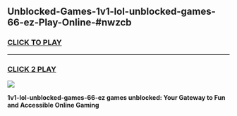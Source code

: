 
## Unblocked-Games-1v1-lol-unblocked-games-66-ez-Play-Online-#nwzcb
<h3>
<a href="https://premium.freeplayer.one?title=1v1-lol-unblocked-games-66-ez&ref=27F">CLICK TO PLAY</a></h3>
<hr>

<h3>
<a href="https://premium.freeplayer.one?title=1v1-lol-unblocked-games-66-ez&ref=27F">CLICK 2 PLAY</a>
  
</h3>

<a href="https://premium.freeplayer.one?title=1v1-lol-unblocked-games-66-ez&ref=27F"><img src="https://clearcache.store/games.png"></a>


**1v1-lol-unblocked-games-66-ez games unblocked: Your Gateway to Fun and Accessible Online Gaming**
